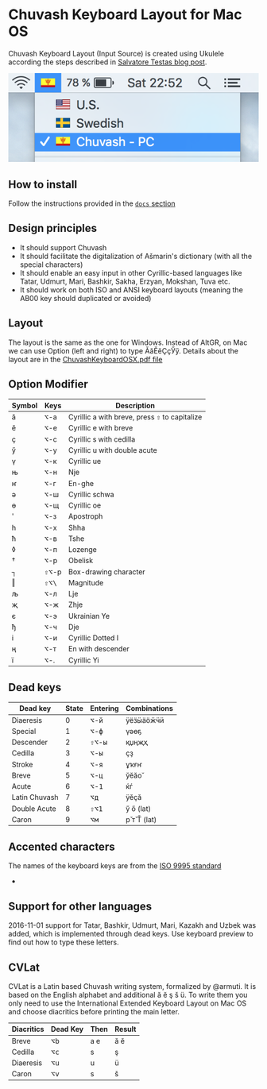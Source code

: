 # Chuvash Keyboard Layout for Mac OS
Chuvash Keyboard Layout (Input Source) is created using Ukulele according the steps described in [Salvatore Testas blog post](https://saltesta.com/hack/customizing-mac-input-source-icon/).


![Choosing Chuvash Input source](../docs/img/cv-kbd-mac-000.png?raw=true)

## How to install

Follow the instructions provided in the [`docs` section](../docs/setup-en.md#mac)

## Design principles

* It should support Chuvash
* It should facilitate the digitalization of Ašmarin's dictionary (with all the special characters)
* It should enable an easy input in other Cyrillic-based languages like Tatar, Udmurt, Mari, Bashkir, Sakha, Erzyan, Mokshan, Tuva etc. 
* It should work on both ISO and ANSI keyboard layouts (meaning the AB00 key should duplicated or avoided)

## Layout

The layout is the same as the one for Windows. Instead of AltGR, on Mac we can use Option (left and right) to type ӐӑӖӗҪҫӲӳ. Details about the layout are in the [ChuvashKeyboardOSX.pdf file](ChuvashKeyboardOSX.pdf)

## Option Modifier
|Symbol|Keys|Description|
|------|----|-----------|
|ӑ|<kbd>⌥</kbd>-а|Cyrillic a with breve, press <kbd>⇧</kbd> to capitalize|
|ӗ|<kbd>⌥</kbd>-е|Cyrillic e with breve|
|ҫ|<kbd>⌥</kbd>-с|Cyrillic s with cedilla|
|ӳ|<kbd>⌥</kbd>-у|Cyrillic u with double acute|
|ү|<kbd>⌥</kbd>-к|Cyrillic ue|
|њ|<kbd>⌥</kbd>-н|Nje|
|ҥ|<kbd>⌥</kbd>-г|En-ghe|
|ә|<kbd>⌥</kbd>-ш|Cyrillic schwa|
|ө|<kbd>⌥</kbd>-щ|Cyrillic oe|
|'|<kbd>⌥</kbd>-з|Apostroph|
|һ|<kbd>⌥</kbd>-х|Shha|
|ћ|<kbd>⌥</kbd>-в|Tshe|
|◊|<kbd>⌥</kbd>-п|Lozenge|
|†|<kbd>⌥</kbd>-р|Obelisk|
|┐|<kbd>⇧</kbd><kbd>⌥</kbd>-р|Box-drawing character|
|‖|<kbd>⇧</kbd><kbd>⌥</kbd><kbd>\\</kbd>|Magnitude|
|љ|<kbd>⌥</kbd>-л|Lje|
|җ|<kbd>⌥</kbd>-ж|Zhje|
|є|<kbd>⌥</kbd>-э|Ukrainian Ye|
|ђ|<kbd>⌥</kbd>-ч|Dje|
|і|<kbd>⌥</kbd>-и|Cyrillic Dotted I|
|ң|<kbd>⌥</kbd>-т|En with descender|
|ї|<kbd>⌥</kbd>-.|Cyrillic Yi|


## Dead keys

|Dead key|State|Entering|Combinations|
|--------|-----|--------|------------|
|Diaeresis|0|<kbd>⌥</kbd>-<kbd>й</kbd>|ӱёӟӹӓӧӝӵӥ|
|Special|1|<kbd>⌥</kbd>-<kbd>ф</kbd>|үәөҕ|
|Descender|2|<kbd>⇧</kbd><kbd>⌥</kbd>-<kbd>ы</kbd>|қџңҗҳ|
|Cedilla|3|<kbd>⌥</kbd>-<kbd>ы</kbd>|ҫҙ|
|Stroke|4|<kbd>⌥</kbd>-<kbd>я</kbd>|ұҡғҥ|
|Breve|5|<kbd>⌥</kbd>-<kbd>ц</kbd>|ўӗӑо̆|
|Acute|6|<kbd>⌥</kbd>-<kbd>1</kbd>|ќѓ|
|Latin Chuvash|7|<kbd>⌥</kbd><kbd>д</kbd>|ÿĕçă|
|Double Acute|8|<kbd>⇧</kbd><kbd>⌥</kbd><kbd>1</kbd>|ӳ ő (lat)|
|Caron|9|<kbd>⌥</kbd><kbd>м</kbd>|р̌ т̌ Ť (lat)|


## Accented characters

The names of the keyboard keys are from the [ISO 9995 standard](https://en.wikipedia.org/wiki/ISO/IEC_9995#Physical_division_and_reference_grid)

* 

## Support for other languages
2016-11-01 support for Tatar, Bashkir, Udmurt, Mari, Kazakh and Uzbek was added, which is implemented through dead keys. Use keyboard preview to find out how to type these letters.

## CVLat
CVLat is a Latin based Chuvash writing system, formalized by @armuti. It is based on the English alphabet and additional ă ĕ ş š ü. To write them you only need to use the International Extended Keyboard Layout on Mac OS and choose diacritics before printing the main letter.

| Diacritics|Dead Key                | Then|Result|
| ----------|------------------------|-----|------|
| Breve     |<kbd>⌥</kbd><kbd>b</kbd>|a e  |ă ĕ   |
| Cedilla   |<kbd>⌥</kbd><kbd>c</kbd>|s    |ş     |
| Diaeresis |<kbd>⌥</kbd><kbd>u</kbd>|u    |ü     |
| Caron     |<kbd>⌥</kbd><kbd>v</kbd>|s    |š     |